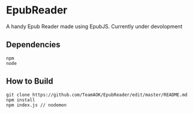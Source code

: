 # EpubReader
A handy Epub Reader made using EpubJS. Currently under devolopment

## Dependencies
```
npm
node
```

## How to Build

```
git clone https://github.com/TeamAOK/EpubReader/edit/master/README.md
npm install
npm index.js // nodemon
```
